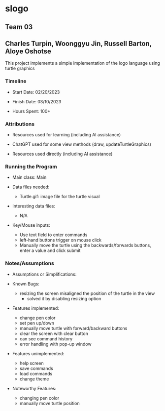# slogo
## Team 03
## Charles Turpin, Woonggyu Jin, Russell Barton, Aloye Oshotse


This project implements a simple implementation of the logo language using 
turtle graphics

### Timeline

 * Start Date: 02/20/2023

 * Finish Date: 03/10/2023

 * Hours Spent: 100+



### Attributions

 * Resources used for learning (including AI assistance)
 * ChatGPT used for some view methods (draw, updateTurtleGraphics)
 
 * Resources used directly (including AI assistance)


### Running the Program

 * Main class: Main

 * Data files needed: 
   * Turtle.gif: image file for the turtle visual

 * Interesting data files:
   * N/A

 * Key/Mouse inputs: 
   * Use text field to enter commands
   * left-hand buttons trigger on mouse click
   * Manually move the turtle using the backwards/forwards buttons, enter a value and click submit



### Notes/Assumptions

 * Assumptions or Simplifications:

 * Known Bugs:
   * resizing the screen misaligned the position of the turtle in the view
     * solved it by disabling resizing option

 * Features implemented:
   * change pen color
   * set pen up/down
   * manually move turtle with forward/backward buttons
   * clear the screen with clear button
   * can see command history
   * error handling with pop-up window

 * Features unimplemented:
   * help screen
   * save commands
   * load commands
   * change theme

 * Noteworthy Features:
   * changing pen color
   * manually move turtle position

